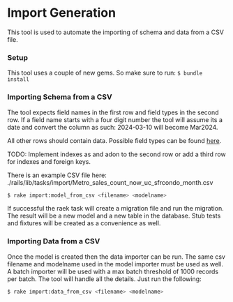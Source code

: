 # Import Generation

This tool is used to automate the 
importing of schema and data from a CSV file.

### Setup
This tool uses a couple of new gems. So make sure to run:
`$ bundle install`

### Importing Schema from a CSV
The tool expects field names in the first row and field types in the second row. If a field name starts with a four digit number the tool will assume its a date and convert the column as such: 2024-03-10 will become Mar2024. 

All other rows should contain data. Possible field types can be found [here](https://api.rubyonrails.org/classes/ActiveRecord/ConnectionAdapters/SchemaStatements.html#method-i-add_column).

TODO: Implement indexes as and adon to the second row or add a third row for indexes and foreign keys.

There is an example CSV file here: ./rails/lib/tasks/import/Metro_sales_count_now_uc_sfrcondo_month.csv

``` bash 
$ rake import:model_from_csv <filename> <modelname>
```

If successful the raek task will create a migration file and run the migration. The result will be a new model and a new table in the database. Stub tests and fixtures will be created as a convenience as well.

### Importing Data from a CSV
Once the model is created then the data importer can be run. The same csv filename and modelname used in the model importer must be used as well. A batch importer will be used with a max batch threshold of 1000 records per batch. The tool will handle all the details. Just run the following:

``` bash 
$ rake import:data_from_csv <filename> <modelname>
```
